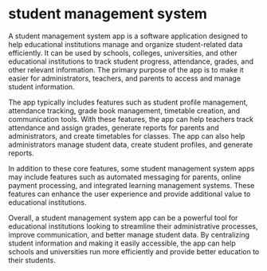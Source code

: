 # student management system 

A student management system app is a software application designed to help educational institutions manage and organize student-related data efficiently. It can be used by schools, colleges, universities, and other educational institutions to track student progress, attendance, grades, and other relevant information. The primary purpose of the app is to make it easier for administrators, teachers, and parents to access and manage student information.

The app typically includes features such as student profile management, attendance tracking, grade book management, timetable creation, and communication tools. With these features, the app can help teachers track attendance and assign grades, generate reports for parents and administrators, and create timetables for classes. The app can also help administrators manage student data, create student profiles, and generate reports.

In addition to these core features, some student management system apps may include features such as automated messaging for parents, online payment processing, and integrated learning management systems. These features can enhance the user experience and provide additional value to educational institutions.

Overall, a student management system app can be a powerful tool for educational institutions looking to streamline their administrative processes, improve communication, and better manage student data. By centralizing student information and making it easily accessible, the app can help schools and universities run more efficiently and provide better education to their students.
